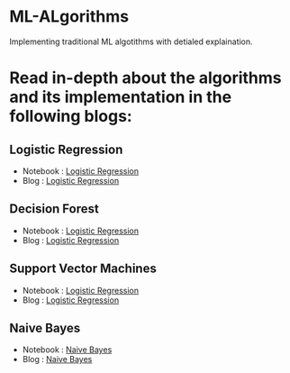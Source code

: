 # ML-ALgorithms
Implementing traditional ML algotithms with detialed explaination.


# Read in-depth about the algorithms and its implementation in the following blogs:


## Logistic Regression 
- Notebook :  [Logistic Regression](https://github.com/immohann/ML-ALgorithms/blob/main/Logistic_Regression.ipynb)
- Blog : [Logistic Regression](https://immohann.medium.com/logistic-regression-explained-and-implemented-99a4ef5ec601)


## Decision Forest 
- Notebook :  [Logistic Regression](https://github.com/immohann/ML-ALgorithms/blob/main/Decision_Forest.ipynb)
- Blog : [Logistic Regression](https://immohann.medium.com/random-forests-explained-and-implemented-fa4a9446a207)


## Support Vector Machines 
- Notebook : [Logistic Regression](https://github.com/immohann/ML-ALgorithms/blob/main/SVM%20(1).ipynb)
- Blog : [Logistic Regression](https://immohann.medium.com/support-vector-machine-explained-and-implemented-bda7f22126a)


## Naive Bayes
- Notebook : [Naive Bayes](https://github.com/immohann/ML-ALgorithms/blob/main/Naive_Bayes.ipynb)
- Blog : [Naive Bayes](#)
